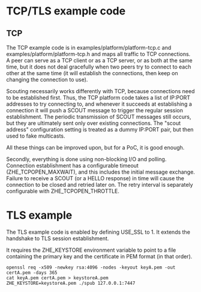 # TCP/TLS example code

## TCP

The TCP example code is in examples/platform/platform-tcp.c and examples/platform/platform-tcp.h and maps all traffic to TCP connections. A peer can serve as a TCP client or as a TCP server, or as both at the same time, but it does not deal gracefully when two peers try to connect to each other at the same time (it will establish the connections, then keep on changing the connection to use).

Scouting necessarily works differently with TCP, because connections need to be established first. Thus, the TCP platform code takes a list of IP:PORT addresses to try connecting to, and whenever it succeeds at establishing a connection it will push a SCOUT message to trigger the regular session establishment. The periodic transmission of SCOUT messages still occurs, but they are ultimately sent only over existing connections. The "scout address" configuration setting is treated as a dummy IP:PORT pair, but then used to fake multicasts.

All these things can be improved upon, but for a PoC, it is good enough.

Secondly, everything is done using non-blocking I/O and polling. Connection establishment has a configurable timeout (ZHE_TCPOPEN_MAXWAIT), and this includes the initial message exchange. Failure to receive a SCOUT (or a HELLO response) in time will cause the connection to be closed and retried later on. The retry interval is separately configurable with ZHE_TCPOPEN_THROTTLE. 

# TLS example

The TLS example code is enabled by defining USE_SSL to 1. It extends the handshake to TLS session establishment.

It requires the ZHE_KEYSTORE environment variable to point to a file containing the primary key and the certificate in PEM format (in that order).

```
openssl req -x509 -newkey rsa:4096 -nodes -keyout keyA.pem -out certA.pem -days 365
cat keyA.pem certA.pem > keystoreA.pem
ZHE_KEYSTORE=keystoreA.pem ./spub 127.0.0.1:7447
```
